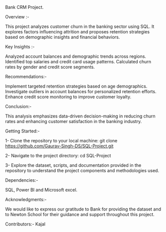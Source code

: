 Bank CRM Project.

Overview :-

This project analyzes customer churn in the banking sector using SQL. It explores factors influencing attrition and proposes retention strategies based on demographic insights and financial behaviors.

Key Insights :-

Analyzed account balances and demographic trends across regions. Identified top salaries and credit card usage patterns. Calculated churn rates by gender and credit score segments.

Recommendations:-

Implement targeted retention strategies based on age demographics. Investigate outliers in account balances for personalized retention efforts. Enhance credit score monitoring to improve customer loyalty.

Conclusion:-

This analysis emphasizes data-driven decision-making in reducing churn rates and enhancing customer satisfaction in the banking industry.

Getting Started:-

1- Clone the repository to your local machine: git clone https://github.com/Gaurav-Singh-DS/SQL-Project.git

2- Navigate to the project directory: cd SQL-Project

3- Explore the dataset, scripts, and documentation provided in the repository to understand the project components and methodologies used.

Dependencies:-

SQL, Power BI and Microsoft excel.

Acknowledgments:-

We would like to express our gratitude to Bank for providing the dataset and to Newton School for their guidance and support throughout this project.

Contributors:- Kajal


